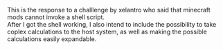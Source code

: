 This is the response to a challlenge by xelantro who said that minecraft mods cannot invoke a shell script.
<br>
After I got the shell working, I also intend to include the possibility to take coplex calculations to the host system, as well as 
making the possible calculations easily expandable.

